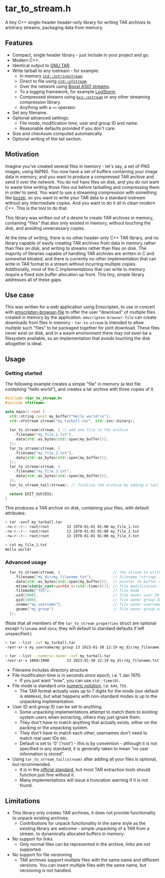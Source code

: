 # tar_to_stream.h
A tiny C++ single-header header-only library for writing TAR archives to arbitrary streams, packaging data from memory.

## Features

- Compact, single header library - just include in your project and go.
- Modern C++.
- Identical output to [GNU TAR](https://www.gnu.org/software/tar/manual/html_node/Standard.html).
- Write tarball to any iostream - for example:
  - In memory [`std::ostringstream`](https://en.cppreference.com/w/cpp/io/basic_ostringstream).
  - Direct to file using [`std::ofstream`](https://en.cppreference.com/w/cpp/io/basic_ofstream).
  - Over the network using [Boost ASIO streams](https://www.boost.org/doc/libs/1_81_0/doc/html/boost_asio/overview/networking/iostreams.html).
  - To a logging framework, for example [LogStorm](https://github.com/VoxelStorm-Ltd/logstorm).
  - Compressed streams using [`bxz::ostream`](https://github.com/tmaklin/bxzstr) or any other streaming compression library.
  - Anything with a `<<` operator.
- Set any filename.
- Optional advanced settings:
  - File mode, modification time, user and group ID and name.
  - Reasonable defaults provided if you don't care.
- Size and checksum computed automatically.
- Optional writing of the tail section.

## Motivation

Imagine you've created several files in memory - let's say, a set of PNG images, using libPNG.  You now have a set of buffers containing your image data in memory, and you want to produce a compressed TAR archive and send it over the network.  You do not have files on disk, and you do not want to waste time writing those files out before tarballing and compressing them in order to send.  You want to use a streaming compression with something like [bxzstr](https://github.com/tmaklin/bxzstr), so you want to write your TAR data to a standard iostream without any intermediate copies.  And you want to do it all in clean modern C++.  This is the tool to do that.

This library was written out of a desire to create TAR archives in memory, containing "files" that also only existed in memory, without touching the disk, and avoiding unnecessary copies.

At the time of writing, there is no other header-only C++ TAR library, and no library capable of easily creating TAR archives from data in memory rather than files on disk, and writing to streams rather than files on disk.  The majority of libraries capable of handling TAR archives are written in C and somewhat bloated, and there is currently no other implementation that can write in TAR format to a stream without incurring multiple copies.  Additionally, most of the C implementations that can write to memory require a fixed size buffer allocation up front.  This tiny, simple library addresses all of these gaps.

## Use case

This was written for a web application using Emscripten, to use in concert with [emscripten-browser-file](https://github.com/Armchair-Software/emscripten-browser-file) to offer the user "download" of multiple files created in memory by the application.  `emscripten-browser-file` can create downloads from files in memory - `tar-to-stream` is intended to allow multiple such "files" to be packaged together for joint download.  These files never exist on disk, and in a wasm environment there may not even be a filesystem available, so an implementation that avoids touching the disk altogether is ideal.

## Usage

### Getting started

The following example creates a simple "file" in memory (a text file containing "hello world"), and creates a tar archive with three copies of it.

```cpp
#include <tar_to_stream.h>
#include <fstream>

auto main()->int {
  std::string const my_buffer{"Hello world!\n"};
  std::ofstream stream("my_tarball.tar", std::ios::binary);
  
  tar_to_stream(stream, { // add one file to the archive
    .filename{"my_file_1.txt"},
    .data{std::as_bytes(std::span{my_buffer})},
  });
  tar_to_stream(stream, {
    .filename{"my_file_2.txt"},
    .data{std::as_bytes(std::span{my_buffer})},
  });
  tar_to_stream(stream, {
    .filename{"my_file_3.txt",
    .data{std::as_bytes(std::span{my_buffer})},
  });
  tar_to_stream_tail(stream); // finalise the archive by adding a tail of zeros

  return EXIT_SUCCESS;
}
```

This produces a TAR archive on disk, containing your files, with default attributes:

```bash
> tar -xvvf my_tarball.tar
-rw-r--r-- root/root        13 1970-01-01 01:00 my_file_1.txt
-rw-r--r-- root/root        13 1970-01-01 01:00 my_file_2.txt
-rw-r--r-- root/root        13 1970-01-01 01:00 my_file_3.txt

> cat my_file_1.txt
Hello world!

```

### Advanced usage

```cpp
  tar_to_stream(stream, {                        // the stream to write to
    .filename{"my_dir/my_filename.txt"},         // filename (string) including directory
    .data{std::as_bytes(std::span{my_buffer})},  // pointer to buffer data (file contents)
    .mtime{static_cast<uint64_t>(std::time(0))}, // file modification time (mtime): this sets it to "now"
    .filemode{"755"},                            // file mode
    .uid{1000},                                  // file owner user ID
    .gid{1000},                                  // file owner group ID
    .uname{"my_username"},                       // file owner username
    .gname{"my_group"}                           // file owner group name
  });
```
(Note that all members of the `tar_to_stream_properties` struct are optional except `filename` and `data`; they will default to standard defaults if left unspecified.)

```bash
> tar --list -vvf my_tarball.tar 
-rwxr-xr-x my_username/my_group 13 2023-01-30 12:19 my_dir/my_filename.txt

> tar --list --numeric-owner -vvf my_tarball.tar 
-rwxr-xr-x 1000/1000        13 2023-01-30 12:19 my_dir/my_filename.txt
```

- Filename includes directory structure
- File modification time is in seconds since epoch, i.e. 1 Jan 1970.
  - If you just want "now", you can use `std::time(0)`.
- File mode is standard unix [numeric notation](https://en.wikipedia.org/wiki/File-system_permissions#Numeric_notation), i.e. `644`, `755`.
  - The TAR format actually uses up to 7 digits for the mode (our default is `0000644`), but what happens with non-standard modes is up to the unpacking implementation.
- User ID and group ID can be set to anything.
  - Some unpacking implementations attempt to match them to existing system users when extracting, others may just ignore them.
  - They don't have to match anything that actually exists, either on the packing or the unpacking system.
  - They don't have to match each other, usernames don't need to match real user IDs etc.
  - Default is set to '0' ('root') - this is by convention - although it is not specified in any standard, it is generally taken to mean "no user information is stored".
- Using `tar_to_stream_tail(stream)` after adding all your files is optional, but recommended.
  - It is in the [official standard](https://www.gnu.org/software/tar/manual/html_node/Standard.html), but most TAR extraction tools should function just fine without it.
  - Many implementations will issue a truncation warning if it is not found.

## Limitations

- This library only creates TAR archives, it does not provide functionality to unpack existing archives.
  - Contributions for unpack functionality in the same style as the existing library are welcome - simple unpacking of a TAR from a stream, to dynamically allocated buffers in memory.
- No support for links
  - Only normal files can be represented in the archive, links are not supported.
- No support for file versioning
  - TAR archives support multiple files with the same name and different versions.  You can insert multiple files with the same name, but versioning is not handled.
